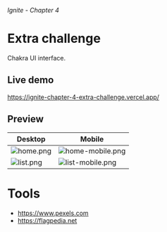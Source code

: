 _Ignite - Chapter 4_

# Extra challenge

Chakra UI interface.

## Live demo

https://ignite-chapter-4-extra-challenge.vercel.app/

## Preview

| Desktop                                             | Mobile                                                            |
| --------------------------------------------------- | ----------------------------------------------------------------- |
| ![home.png](https://i.postimg.cc/gJxL6y66/home.png) | ![home-mobile.png](https://i.postimg.cc/8CP6Tgp4/home-mobile.png) |
| ![list.png](https://i.postimg.cc/3Rz4jygf/list.png) | ![list-mobile.png](https://i.postimg.cc/BvY167t0/list-mobile.png) |

# Tools

- https://www.pexels.com
- https://flagpedia.net
